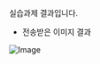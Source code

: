 실습과제 결과입니다.

- 전송받은 이미지 결과

![Image](https://github.com/user-attachments/assets/a31ab14a-f833-4512-a4bd-aa16241544fa)
